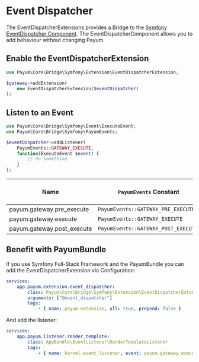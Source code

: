 # Event Dispatcher

The EventDispatcherExtensions provides a Bridge to the [Symfony EventDispatcher Component](http://symfony.com/doc/current/components/event_dispatcher/index.html). The EventDispatcherComponent allows you to add behaviour without changing Payum.

## Enable the EventDispatcherExtension

```php
use Payum\Core\Bridge\Symfony\Extension\EventDispatcherExtension;

$gateway->addExtension(
    new EventDispatcherExtension($eventDispatcher)
);
```

## Listen to an Event

```php
use Payum\Core\Bridge\Symfony\Event\ExecuteEvent;
use Payum\Core\Bridge\Symfony\PayumEvents;

$eventDispatcher->addListener(
    PayumEvents::GATEWAY_EXECUTE,
    function(ExecuteEvent $event) {
        // do something
    }
);
```

| Name | `PayumEvents` Constant | Argument passed to the listener |
| --- | --- | ---|
| payum.gateway.pre_execute | `PayumEvents::GATEWAY_PRE_EXECUTE` | `ExecuteEvent` |
| payum.gateway.execute | `PayumEvents::GATEWAY_EXECUTE` | `ExecuteEvent` |
| payum.gateway.post_execute | `PayumEvents::GATEWAY_POST_EXECUTE` | `ExecuteEvent` |

## Benefit with PayumBundle

If you use Symfony Full-Stack Framework and the PayumBundle you can add the EventDispatcherExtension via Configuration:

```yaml
services:
    app.payum.extension.event_dispatcher:
        class: Payum\Core\Bridge\Symfony\Extension\EventDispatcherExtension
        arguments: ["@event_dispatcher"]
        tags:
            - { name: payum.extension, all: true, prepend: false }
```

And add the listener:

```yaml
services:
    app.payum.listener.render_template:
        class: AppBundle\EventListener\RenderTemplateListener
        tags:
            - { name: kernel.event_listener, event: payum.gateway.execute }
```
